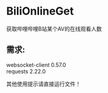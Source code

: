 # BiliOnlineGet
获取哔哩哔哩B站某个AV的在线观看人数

## 需求:

websocket-client 0.57.0  
requests 2.22.0  


其他使用提示请直接运行文件！
